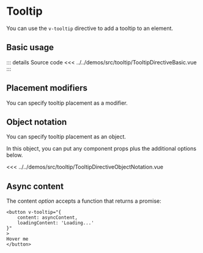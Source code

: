 # Tooltip

You can use the `v-tooltip` directive to add a tooltip to an element.

## Basic usage

<TooltipDirectiveBasic />

::: details Source code
<<< ../../demos/src/tooltip/TooltipDirectiveBasic.vue
:::

## Placement modifiers

You can specify tooltip placement as a modifier.

<TooltipDirectivePlacement />

## Object notation

You can specify tooltip placement as an object.

In this object, you can put any component props plus the additional options below.

<TooltipDirectiveObjectNotation />

<<< ../../demos/src/tooltip/TooltipDirectiveObjectNotation.vue

## Async content

The content _option_ accepts a function that returns a promise:

```vue
<button v-tooltip="{
    content: asyncContent,
    loadingContent: 'Loading...'
}"
>
Hover me
</button>
```
